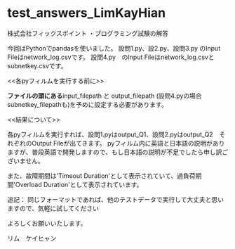 # test_answers_LimKayHian
株式会社フィックスポイント ・プログラミング試験の解答

今回はPythonでpandasを使いました。
設問1.py、設2.py、設問3.py のInput Fileはnetwork_log.csvです。
設問4.py　のInput Fileはnetwork_log.csvとsubnetkey.csvです。


<<各pyフィルムを実行する前に>>

**ファイルの頭にある**input_filepath と output_filepath (設問4.pyの場合subnetkey_filepathも)を予めに設定する必要があります。

<<結果について>>

各pyフィルムを実行すれば、設問1.pyはoutput_Q1、設問2.pyはoutput_Q2　それぞれのOutput Fileが出てきます。
pyフィルム内に英語と日本語の説明がありますが、普段英語で開発しますので、もし日本語の説明が不足でしたら申し訳ございません。

また、故障期間は'Timeout Duration'として表示されていて、過負荷期間'Overload Duration'として表示されています。


追記：
同じフォーマットであれば、他のテストデータで実行して大丈夫と思いますので、気軽に試してください

よろしくお願いいたします。

リム　ケイヒャン

